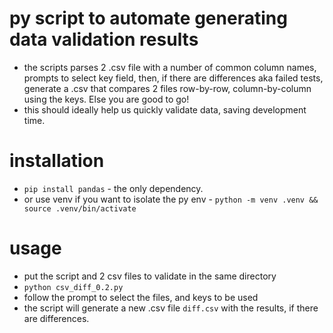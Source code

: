 # py script to automate generating data validation results
- the scripts parses 2 .csv file with a number of common column names, prompts to select key field, then, if there are differences aka failed tests, generate a .csv that compares 2 files row-by-row, column-by-column using the keys. Else you are good to go!
- this should ideally help us quickly validate data, saving development time.

# installation
- `pip install pandas` - the only dependency.
- or use venv if you want to isolate the py env - `python -m venv .venv && source .venv/bin/activate`


# usage
- put the script and 2 csv files to validate in the same directory
- `python csv_diff_0.2.py`
- follow the prompt to select the files, and keys to be used
- the script will generate a new .csv file `diff.csv` with the results, if there are differences.

